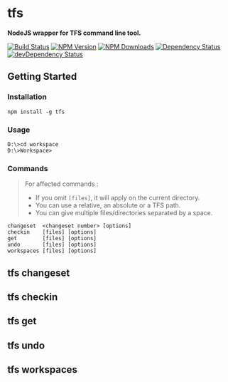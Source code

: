 # tfs
**NodeJS wrapper for TFS command line tool.**

[![Build Status](https://travis-ci.org/ivangabriele/tfs.svg?branch=master)](https://travis-ci.org/ivangabriele/tfs)
[![NPM Version](https://img.shields.io/npm/v/tfs.svg?style=flat)](https://www.npmjs.org/package/tfs)
[![NPM Downloads](https://img.shields.io/npm/dm/tfs.svg?style=flat)](https://www.npmjs.org/package/tfs)
[![Dependency Status](https://david-dm.org/ivangabriele/tfs.svg)](https://david-dm.org/ivangabriele/tfs)
[![devDependency Status](https://david-dm.org/ivangabriele/tfs/dev-status.svg)](https://david-dm.org/ivangabriele/tfs#info=devDependencies)

## Getting Started

### Installation

    npm install -g tfs

### Usage

    D:\>cd workspace
    D:\>Workspace>

### Commands

> For affected commands :
> - If you omit `[files]`, it will apply on the current directory.
> - You can use a relative, an absolute or a TFS path.
> - You can give multiple files/directories separated by a space.

    changeset  <changeset number> [options]
    checkin    [files] [options]
    get        [files] [options]
    undo       [files] [options]
    workspaces [files] [options]

## tfs changeset

## tfs checkin

## tfs get

## tfs undo

## tfs workspaces
